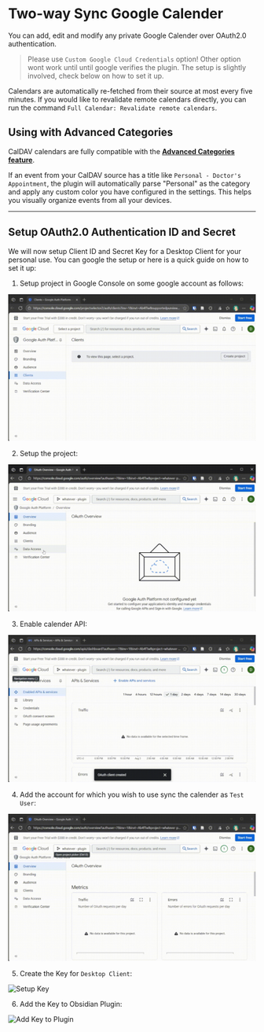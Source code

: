 # Two-way Sync Google Calender

You can add, edit and modify any private Google Calender over OAuth2.0 authentication. 

> Please use `Custom Google Cloud Credentials` option! Other option wont work until until google verifies the plugin. The setup is slightly involved, check below on how to set it up.

Calendars are automatically re-fetched from their source at most every five minutes. If you would like to revalidate remote calendars directly, you can run the command `Full Calendar: Revalidate remote calendars`.

## Using with Advanced Categories

CalDAV calendars are fully compatible with the **[Advanced Categories feature](../events/categories.md)**.

If an event from your CalDAV source has a title like `Personal - Doctor's Appointment`, the plugin will automatically parse "Personal" as the category and apply any custom color you have configured in the settings. This helps you visually organize events from all your devices.

---

## Setup OAuth2.0 Authentication ID and Secret

We will now setup Client ID and Secret Key for a Desktop Client for your personal use. You can google the setup or here is a quick guide on how to set it up:

1. Setup project in Google Console on some google account as follows:

![Google Console Project setup](../assets/google-cal-setup/1.google-console-project.gif)

2. Setup the project:

![Setup Project config](../assets/google-cal-setup/2.setup-config-for-oauth.gif)

3. Enable calender API:

![Enable calender API](../assets/google-cal-setup/3.calender-api-enable.gif)

4. Add the account for which you wish to use sync the calender as `Test User`:

![Enable calender API](../assets/google-cal-setup/4.%20add-test-user.gif)

5. Create the Key for `Desktop Client`:

![Setup Key](../assets/google-cal-setup/5.OuAuth-ID.gif)

6. Add the Key to Obsidian Plugin:

![Add Key to Plugin](../assets/google-cal-setup/6.Add-ID-to-Obsidian.gif)

